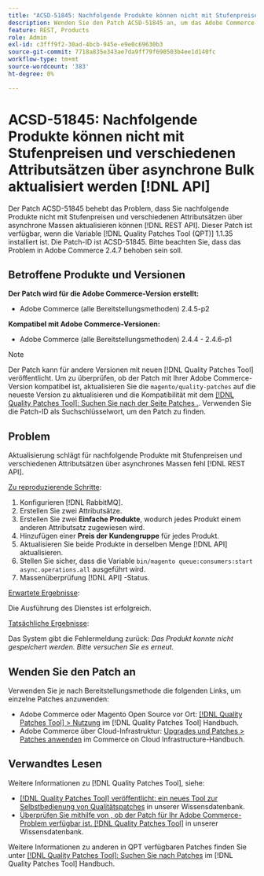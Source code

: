 ```yaml
---
title: "ACSD-51845: Nachfolgende Produkte können nicht mit Stufenpreisen und verschiedenen Attributsätzen über asynchrone Bulk aktualisiert werden [!DNL API]"
description: Wenden Sie den Patch ACSD-51845 an, um das Adobe Commerce-Problem zu beheben, bei dem Sie nachfolgende Produkte nicht mit Stufenpreisen und verschiedenen Attributsätzen über asynchrone Massen aktualisieren können. [!DNL REST API].
feature: REST, Products
role: Admin
exl-id: c3fff9f2-30ad-4bcb-945e-e9e0c69630b3
source-git-commit: 7718a835e343ae7da9ff79f690503b4ee1d140fc
workflow-type: tm+mt
source-wordcount: '383'
ht-degree: 0%

---
```


# ACSD-51845: Nachfolgende Produkte können nicht mit Stufenpreisen und verschiedenen Attributsätzen über asynchrone Bulk aktualisiert werden [!DNL API]

Der Patch ACSD-51845 behebt das Problem, dass Sie nachfolgende Produkte nicht mit Stufenpreisen und verschiedenen Attributsätzen über asynchrone Massen aktualisieren können [!DNL REST API]. Dieser Patch ist verfügbar, wenn die Variable [!DNL Quality Patches Tool (QPT)] 1.1.35 installiert ist. Die Patch-ID ist ACSD-51845. Bitte beachten Sie, dass das Problem in Adobe Commerce 2.4.7 behoben sein soll.

## Betroffene Produkte und Versionen

**Der Patch wird für die Adobe Commerce-Version erstellt:**

* Adobe Commerce (alle Bereitstellungsmethoden) 2.4.5-p2

**Kompatibel mit Adobe Commerce-Versionen:**

* Adobe Commerce (alle Bereitstellungsmethoden) 2.4.4 - 2.4.6-p1

>[!NOTE]
>
>Der Patch kann für andere Versionen mit neuen [!DNL Quality Patches Tool] veröffentlicht. Um zu überprüfen, ob der Patch mit Ihrer Adobe Commerce-Version kompatibel ist, aktualisieren Sie die `magento/quality-patches` auf die neueste Version zu aktualisieren und die Kompatibilität mit dem [[!DNL Quality Patches Tool]: Suchen Sie nach der Seite Patches .](https://experienceleague.adobe.com/tools/commerce-quality-patches/index.html). Verwenden Sie die Patch-ID als Suchschlüsselwort, um den Patch zu finden.

## Problem

Aktualisierung schlägt für nachfolgende Produkte mit Stufenpreisen und verschiedenen Attributsätzen über asynchrones Massen fehl [!DNL REST API].

<u>Zu reproduzierende Schritte</u>:

1. Konfigurieren [!DNL RabbitMQ].
1. Erstellen Sie zwei Attributsätze.
1. Erstellen Sie zwei **Einfache Produkte**, wodurch jedes Produkt einem anderen Attributsatz zugewiesen wird.
1. Hinzufügen einer **Preis der Kundengruppe** für jedes Produkt.
1. Aktualisieren Sie beide Produkte in derselben Menge [!DNL API] aktualisieren.
1. Stellen Sie sicher, dass die Variable `bin/magento queue:consumers:start async.operations.all` ausgeführt wird.
1. Massenüberprüfung [!DNL API] -Status.

<u>Erwartete Ergebnisse</u>:

Die Ausführung des Dienstes ist erfolgreich.

<u>Tatsächliche Ergebnisse</u>:

Das System gibt die Fehlermeldung zurück: *Das Produkt konnte nicht gespeichert werden. Bitte versuchen Sie es erneut.*

## Wenden Sie den Patch an

Verwenden Sie je nach Bereitstellungsmethode die folgenden Links, um einzelne Patches anzuwenden:

* Adobe Commerce oder Magento Open Source vor Ort: [[!DNL Quality Patches Tool] > Nutzung](https://experienceleague.adobe.com/docs/commerce-operations/tools/quality-patches-tool/usage.html) im [!DNL Quality Patches Tool] Handbuch.
* Adobe Commerce über Cloud-Infrastruktur: [Upgrades und Patches > Patches anwenden](https://experienceleague.adobe.com/docs/commerce-cloud-service/user-guide/develop/upgrade/apply-patches.html) im Commerce on Cloud Infrastructure-Handbuch.

## Verwandtes Lesen

Weitere Informationen zu [!DNL Quality Patches Tool], siehe:

* [[!DNL Quality Patches Tool] veröffentlicht: ein neues Tool zur Selbstbedienung von Qualitätspatches](/help/announcements/adobe-commerce-announcements/magento-quality-patches-released-new-tool-to-self-serve-quality-patches.md) in unserer Wissensdatenbank.
* [Überprüfen Sie mithilfe von , ob der Patch für Ihr Adobe Commerce-Problem verfügbar ist. [!DNL Quality Patches Tool]](/help/support-tools/patches-available-in-qpt-tool/check-patch-for-magento-issue-with-magento-quality-patches.md) in unserer Wissensdatenbank.

Weitere Informationen zu anderen in QPT verfügbaren Patches finden Sie unter [[!DNL Quality Patches Tool]: Suchen Sie nach Patches](https://experienceleague.adobe.com/tools/commerce-quality-patches/index.html) im [!DNL Quality Patches Tool] Handbuch.
